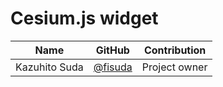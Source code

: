 # Cesium.js widget

| Name          | GitHub                                         | Contribution  |
| ------------- | ---------------------------------------------- | ------------- |
| Kazuhito Suda | [@fisuda](https://github.com/fisuda)           | Project owner |
